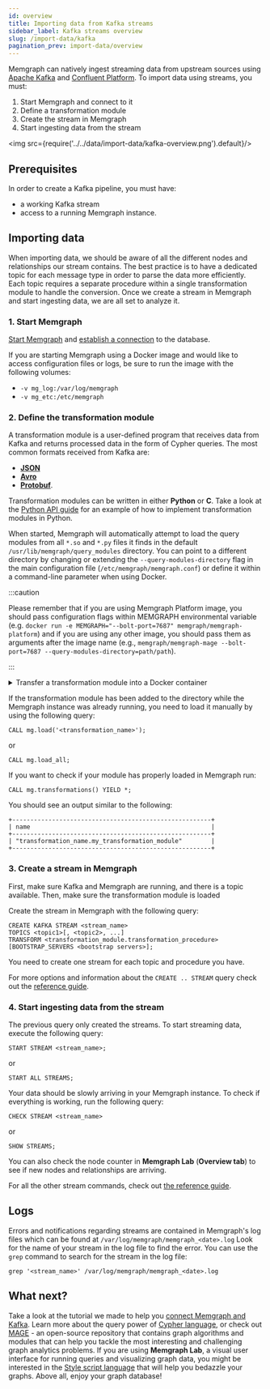 ```yaml
---
id: overview
title: Importing data from Kafka streams
sidebar_label: Kafka streams overview
slug: /import-data/kafka
pagination_prev: import-data/overview
---
```


Memgraph can natively ingest streaming data from upstream sources using [Apache
Kafka](https://kafka.apache.org) and [Confluent
Platform](https://www.confluent.io). To import data using streams, you must:

1. Start Memgraph and connect to it
2. Define a transformation module
3. Create the stream in Memgraph
4. Start ingesting data from the stream

<img src={require('../../data/import-data/kafka-overview.png').default}/>

## Prerequisites

In order to create a Kafka pipeline, you must have:

- a working Kafka stream
- access to a running Memgraph instance.

## Importing data

When importing data, we should be aware of all the different nodes and
relationships our stream contains. The best practice is to have a dedicated
topic for each message type in order to parse the data more efficiently. Each
topic requires a separate procedure within a single transformation module to
handle the conversion. Once we create a stream in Memgraph and start ingesting
data, we are all set to analyze it.

### 1. Start Memgraph

[Start Memgraph](https://memgraph.com/docs/memgraph/next/installation) and
[establish a
connection](https://memgraph.com/docs/memgraph/next/connect-to-memgraph) to the
database.

If you are starting Memgraph using a Docker image and would like to access
configuration files or logs, be sure to run the image with the following
volumes:

- `-v mg_log:/var/log/memgraph`
- `-v mg_etc:/etc/memgraph`

### 2. Define the transformation module

A transformation module is a user-defined program that receives data from Kafka
and returns processed data in the form of Cypher queries. The most common
formats received from Kafka are:

- **[JSON](/import-data/kafka/json.md)**
- **[Avro](/import-data/kafka/avro.md)**
- **[Protobuf](/import-data/kafka/protobuf.md)**.

Transformation modules can be written in either **Python** or **C**. Take a look
at the [Python API
guide](/how-to-guides/streams/kafka/implement-transformation-module.md#python-api)
for an example of how to implement transformation modules in Python.

When started, Memgraph will automatically attempt to load the query modules from
all `*.so` and `*.py` files it finds in the default
`/usr/lib/memgraph/query_modules` directory. You can point to a different
directory by changing or extending the `--query-modules-directory` flag in the
main configuration file (`/etc/memgraph/memgraph.conf`) or define it within a
command-line parameter when using Docker.

:::caution

Please remember that if you are using Memgraph Platform image, you should pass
configuration flags within MEMGRAPH environmental variable (e.g. `docker run -e
MEMGRAPH="--bolt-port=7687" memgraph/memgraph-platform`) and if you are using
any other image, you should pass them as arguments after the image name (e.g.,
`memgraph/memgraph-mage --bolt-port=7687 --query-modules-directory=path/path`).

:::

<details>
  <summary>Transfer a transformation module into a Docker container</summary>
  
  If you are using Docker to run Memgraph, you will need to copy the
  transformation module file from your local directory into the Docker
  container where Memgraph can access it.

  <p> </p>

**1.** Open a new terminal and find the `CONTAINER ID` of the Memgraph Docker
container:

```
docker ps
```

**2.** Copy a file from your current directory to the container with the
command:

```
docker cp ./trans_module.py <CONTAINER ID>:/usr/lib/memgraph/query_modules/trans_module.py
```

The file is now inside your Docker container.

</details>

If the transformation module has been added to the directory while the Memgraph
instance was already running, you need to load it manually by using the
following query:

```cypher
CALL mg.load('<transformation_name>');
```

or

```cypher
CALL mg.load_all;
```

If you want to check if your module has properly loaded in Memgraph run:

```cypher
CALL mg.transformations() YIELD *;
```

You should see an output similar to the following:

```cypher
+-------------------------------------------------------+
| name                                                  |
+-------------------------------------------------------+
| "transformation_name.my_transformation_module"        |
+-------------------------------------------------------+
```

### 3. Create a stream in Memgraph

First, make sure Kafka and Memgraph are running, and there is a topic available.
Then, make sure the transformation module is loaded

Create the stream in Memgraph with the following query:

```cypher
CREATE KAFKA STREAM <stream_name>
TOPICS <topic1>[, <topic2>, ...]
TRANSFORM <transformation_module.transformation_procedure>
[BOOTSTRAP_SERVERS <bootstrap servers>];
```

You need to create one stream for each topic and procedure you have.

For more options and information about the `CREATE .. STREAM` query check out
the [reference guide](/reference-guide/streams/overview.md).

### 4. Start ingesting data from the stream

The previous query only created the streams. To start streaming data, execute
the following query:

```cypher
START STREAM <stream_name>;
```

or

```cypher
START ALL STREAMS;
```

Your data should be slowly arriving in your Memgraph instance. To check if
everything is working, run the following query:

```cypher
CHECK STREAM <stream_name>
```

or

```cypher
SHOW STREAMS;
```

You can also check the node counter in **Memgraph Lab** (**Overview tab**) to
see if new nodes and relationships are arriving.

For all the other stream commands, check out [the reference
guide](/reference-guide/streams/overview.md).

## Logs

Errors and notifications regarding streams are contained in Memgraph's log files
which can be found at `/var/log/memgraph/memgraph_<date>.log` Look for the name
of your stream in the log file to find the error. You can use the `grep` command
to search for the stream in the log file:

```
grep '<stream_name>' /var/log/memgraph/memgraph_<date>.log
```

## What next?

Take a look at the tutorial we made to help you [connect Memgraph and
Kafka](/tutorials/graph-stream-processing-with-kafka.md). Learn more about the
query power of [Cypher language](/cypher-manual), or check out [MAGE](/mage) -
an open-source repository that contains graph algorithms and modules that can
help you tackle the most interesting and challenging graph analytics problems.
If you are using **Memgraph Lab**, a visual user interface for running queries
and visualizing graph data, you might be interested in the [Style script
language](/memgraph-lab/style-script/quick-start) that will help you bedazzle
your graphs. Above all, enjoy your graph database!
